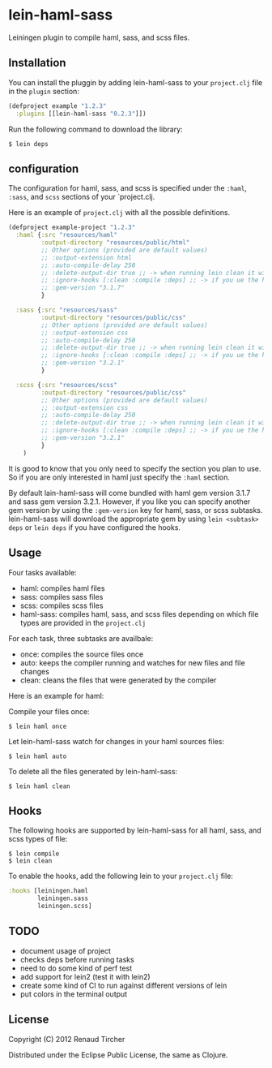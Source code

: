 # lein-haml-sass

Leiningen plugin to compile haml, sass, and scss files.

## Installation

You can install the pluggin by adding lein-haml-sass to your `project.clj` file in the `plugin` section:

```clj
(defproject example "1.2.3"
  :plugins [[lein-haml-sass "0.2.3"]])
```

Run the following command to download the library:

    $ lein deps

## configuration

The configuration for haml, sass, and scss is specified under the `:haml`, `:sass`, and `scss` sections of your `project.clj.

Here is an example of `project.clj` with all the possible definitions.

```clj
(defproject example-project "1.2.3"
  :haml {:src "resources/haml"
         :output-directory "resources/public/html"
         ;; Other options (provided are default values)
         ;; :output-extension html
         ;; :auto-compile-delay 250
         ;; :delete-output-dir true ;; -> when running lein clean it will delete the output directory if it does not contain any file
         ;; :ignore-hooks [:clean :compile :deps] ;; -> if you ue the hooks, allows you to remove some hooks that you don't want to run
         ;; :gem-version "3.1.7"
         }

  :sass {:src "resources/sass"
         :output-directory "resources/public/css"
         ;; Other options (provided are default values)
         ;; :output-extension css
         ;; :auto-compile-delay 250
         ;; :delete-output-dir true ;; -> when running lein clean it will delete the output directory if it does not contain any file
         ;; :ignore-hooks [:clean :compile :deps] ;; -> if you ue the hooks, allows you to remove some hooks that you don't want to run
         ;; :gem-version "3.2.1"
         }

  :scss {:src "resources/scss"
         :output-directory "resources/public/css"
         ;; Other options (provided are default values)
         ;; :output-extension css
         ;; :auto-compile-delay 250
         ;; :delete-output-dir true ;; -> when running lein clean it will delete the output directory if it does not contain any file
         ;; :ignore-hooks [:clean :compile :deps] ;; -> if you ue the hooks, allows you to remove some hooks that you don't want to run
         ;; :gem-version "3.2.1"
         }
    )
```

It is good to know that you only need to specify the section you plan to use.  So if you are only interested in haml just specify the `:haml` section.

By default lain-haml-sass will come bundled with haml gem version 3.1.7 and sass gem version 3.2.1.  However, if you like you can specify another gem version by using the `:gem-version` key for haml, sass, or scss subtasks.  lein-haml-sass will download the appropriate gem by using `lein <subtask> deps` or `lein deps` if you have configured the hooks.

## Usage

Four tasks available:

* haml: compiles haml files
* sass: compiles sass files
* scss: compiles scss files
* haml-sass: compiles haml, sass, and scss files depending on which
  file types are provided in the `project.clj`

For each task, three subtasks are availbale:

* once: compiles the source files once
* auto: keeps the compiler running and watches for new files and file changes
* clean: cleans the files that were generated by the compiler

Here is an example for haml:

Compile your files once:

    $ lein haml once

Let lein-haml-sass watch for changes in your haml sources files:

    $ lein haml auto

To delete all the files generated by lein-haml-sass:

    $ lein haml clean


## Hooks

The following hooks are supported by lein-haml-sass for all haml, sass, and scss types of file:

    $ lein compile
    $ lein clean

To enable the hooks, add the following lein to your `project.clj` file:

```clj
:hooks [leiningen.haml
        leiningen.sass
        leiningen.scss]
```

## TODO

* document usage of project
* checks deps before running tasks
* need to do some kind of perf test
* add support for lein2 (test it with lein2)
* create some kind of CI to run against different versions of lein
* put colors in the terminal output

## License

Copyright (C) 2012 Renaud Tircher

Distributed under the Eclipse Public License, the same as Clojure.
